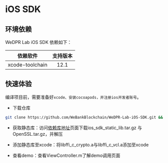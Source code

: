 # iOS SDK

## 环境依赖

WeDPR Lab iOS SDK 依赖如下：

| 依赖软件 | 支持版本 |
| :-: | :-: |
| xcode-toolchain | 12.1 |

## 快速体验

编译项目前，需要准备好`xcode、安装cocoapods，并注册ios开发者账号`。

- 下载仓库

```bash
git clone https://github.com/WeBankBlockchain/WeDPR-Lab-iOS-SDK.git && cd ./WeDPR-Lab-iOS-SDK
```

- 获取静态库：访问[依赖库地址](https://github.com/WeBankBlockchain/WeDPR-Lab-Core/releases/tag/v1.1.0)页面下载ios_sdk_static_lib.tar.gz 与 OpenSSL.tar.gz，并解压

- 添加静态库至xcode：将libffi_c_crypto.a与libffi_c_vcl.a添加至xcode
- 查看demo：查看ViewController.m了解demo调用页面
